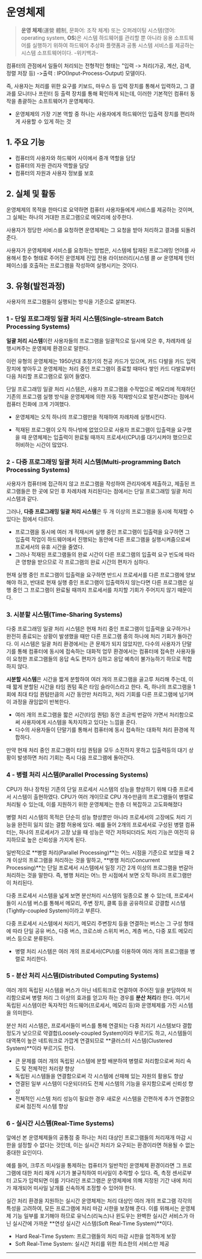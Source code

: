 # 운영체제

> **운영 체제**(運營 體制, 문화어: 조작 체계) 또는 오퍼레이팅 시스템(영어: operating system, **OS**)은 시스템 하드웨어를 관리할 뿐 아니라 응용 소프트웨어를 실행하기 위하여 하드웨어 추상화 플랫폼과 공통 시스템 서비스를 제공하는 시스템 소프트웨어이다. -위키백과-

컴퓨터의 관점에서 일들이 처리되는 전형적인 형태는 "입력 -> 처리(가공, 계산, 검색, 정렬 저장 등) ->출력 : IPO(Input-Process-Output) 모델이다.

즉, 사용자는 처리를 위한 요구를 키보드, 마우스 등 입력 장치를 통해서 입력하고, 그 결과를 모니터나 프린터 등 출력 장치를 통해 확인하게 되는데, 이러한 기본적인 컴퓨터 동작을 총괄하는 소프트웨어가 운영체제다.

- 운영체제의 가장 기본 역할 중 하나는 사용자에게 하드웨어인 입출력 장치를 편리하게 사용할 수 있게 하는 것

## 1. 주요 기능

- 컴퓨터의 사용자와 하드웨어 사이에서 중개 역할을 담당
- 컴퓨터의 자원 관리자 역할을 담당
- 컴퓨터의 자원과 사용자 정보를 보호

## 2. 실체 및 활동

운영체제의 목적을 한마디로 요약하면 컴퓨터 사용자들에게 서비스를 제공하는 것이며, 그 실체는 하나의 거대한 프로그램으로 메모리에 상주한다.

사용자가 정당한 서비스를 요청하면 운영체제는 그 요청을 받아 처리하고 결과를 되돌려준다.

사용자가 운영체제에 서비스를 요청하는 방법은, 시스템에 탑재된 프로그래밍 언어를 사용해서 함수 형태로 주어진 운영체제 진입 전용 라이브러리(시스템 콜 or 운영체제 인터페이스)를 호출하는 프로그램을 작성하여 실행시키는 것이다.

## 3. 유형(발전과정)

사용자의 프로그램들이 실행되는 방식을 기준으로 살펴본다.

### 1 - 단일 프로그래밍 일괄 처리 시스템(Single-stream Batch Processing Systems)

**일괄 처리 시스템**이란 사용자들의 프로그램을 일괄적으로 일시에 모은 후, 차례차례 실행시켜주는 운영체제 환경으로 말한다.

이런 유형의 운영체제는 1950년대 초창기의 천공 카드가 있으며, 카드 다발을 카드 입력장치에 쌓아두고 운영체제는 처리 중인 프로그램이 종료할 때마다 쌓인 카드 다발로부터 다음 처리할 프로그램으로 읽어 들였다.

단일 프로그래밍 일괄 처리 시스템은, 사용자 프로그램을 수작업으로 메모리에 적재하던 기존의 프로그램 실행 방식을 운영체제에 의한 자동 적재방식으로 발전시켰다는 점에서 컴퓨터 진화에 크게 기여했다.

- 운영체제는 오직 하나의 프로그램만을 적재하여 차례차례 실행시킨다.

- 적재된 프로그램이 오직 하나밖에 없었으므로 사용자 프로그램이 입출력을 요구했을 때 운영체제는 입출력이 완료될 때까지 프로세서(CPU)를 대기시켜야 했으므로 허비하는 시간이 많았다.

### 2 -  다중 프로그래밍 일괄 처리 시스템(Multi-programming Batch Processing Systems)

사용자가 컴퓨터에 접근하지 않고 프로그램을 작성하여 관리자에게 제출하고, 제출된 프로그램들은 한 곳에 모인 후 차례차례 처리된다는 점에서는 단일 프로그래밍 일괄 처리 시스템과 같다.

그러나, **다중 프로그래밍 일괄 처리 시스템**은 두 개 이상의 프로그램을 동시에 적재할 수 있다는 점에서 다르다.

- 프로그램을 동시에 여러 개 적재시켜 실행 중인 프로그램이 입출력을 요구하면 그 입출력 작업이 하드웨어에서 진행되는 동안에 다른 프로그램을 실행시켜줌으로써 프로세서의 유휴 시간을 줄였다.
- 그러나 적재된 프로그램들의 완료 시간이 다른 프로그램의 입출력 요구 빈도에 따라 큰 영향을 받으므로 각 프로그램의 완료 시간의 편차가 심하다. 

현재 실행 중인 프로그램이 입출력을 요구하면 반드시 프로세서를 다른 프로그램에 양보해야 하고, 반대로 현재 실행 중인 프로그램이 입출력하지 않는다면 다른 프로그램은 실행 중인 그 프로그램이 완료될 때까지 프로세서를 차지할 기회가 주어지지 않기 때문이다.

### 3. 시분할 시스템(Time-Sharing Systems)

다중 프로그래밍 일괄 처리 시스템은 현재 처리 중인 프로그램이 입출력을 요구하거나 완전히 종료되는 상황이 발생했을 때만 다른 프로그램 중의 하나에 처리 기회가 돌아간다. 이 시스템은 일괄 처리 환경에서는 큰 문제가 되지 않았지만, 다수의 사용자가 단말기를 통해 컴퓨터에 동시에 접속하는 대화적 업무 환경에서는 컴퓨터에 접속한 사용자들이 요청한 프로그램들의 응답 속도 편차가 심하고 응답 예측이 불가능하기 하므로 적합하지 않다.

**시분할 시스템**은 시간을 짧게 분할하여 여러 개의 프로그램을 골고루 처리해 주는데, 이때 짧게 분할된 시간을 타임 퀀텀 혹은 타임 슬라이스라고 한다. 즉, 하나의 프로그램을 1회에 최대 타임 퀀텀만큼의 시간 동안만 처리하고, 처리 기회를 다른 프로그램에 넘기며 이 과정을 끊임없이 반복한다.

- 여러 개의 프로그램을 짧은 시간(타임 퀀텀) 동안 조금씩 번갈아 가면서 처리함으로써 사용자에게 시스템을 독차지하고 있다는 느낌을 준다.
- 다수의 사용자들이 단말기를 통해서 컴퓨터에 동시 접속하는 대화적 처리 환경에 적합하다.

만약 현재 처리 중인 프로그램이 타임 퀀텀을 모두 소진하지 못하고 입출력등의 대기 상황이 발생하면 처리 기회는 즉시 다음 프로그램에 돌아간다.

### 4 - 병렬 처리 시스템(Parallel Processing Systems)

CPU가 하나 장착된 기존의 단일 프로세서 시스템의 성능을 향상하기 위해 다중 프로세서 시스템이 출현하였다. CPU가 여러 개이므로 CPU 개수만큼의 프로그램들이 병렬로 처리될 수 있는데, 이를 지원하기 위한 운영체제는 한층 더 복잡하고 고도화해졌다

병렬 처리 시스템의 목적은 단순히 성능 향상뿐만 아니라 프로세서의 고장에도 처리 기능을 완전히 잃지 않는 결함 허용에 있다. 예를 들어 2개의 프로세서로 구성된 병렬 컴퓨터는, 하나의 프로세서가 고장 났을 때 성능은 약간 저하되더라도 처리 기능은 여전히 유지하므로 높은 신뢰성을 가지게 된다.

일반적으로 **병렬 처리(Parallel Processing)**는 어느 시점을 기준으로 보았을 때 2개 이상의 프로그램을 처리하는 것을 말하고, **병행 처리(Concurrent Processing)**는 단일 프로세서 시스템에서 일정 기간 2개 이상의 프로그램을 번갈아 처리하는 것을 말한다. 즉, 병행 처리는 어느 한 시점에서 보면 오직 하나의 프로그램만이 처리된다.

다중 프로세서 시스템을 넓게 보면 분산처리 시스템의 일종으로 볼 수 있는데, 프로세서들이 시스템 버스를 통해서 메모리, 주변 장치, 클록 등을 공유하므로 강결합 시스템(Tightly-coupled System)이라고 부른다.

다중 프로세서 시스템에서 처리기, 메모리 주변장치 등을 연결하는 버스는 그 구성 형태에 따라 단일 공유 버스, 다중 버스, 크로스바 스위치 버스, 계층 버스, 다중 포트 메모리 버스 등으로 분류된다.

- 병렬 처리 시스템은 여러 개의 프로세서(CPU)를 이용하여 여러 개의 프로그램을 병렬로 처리한다.

### 5 - 분산 처리 시스템(Distributed Computing Systems)

여러 개의 독립된 시스템을 버스가 아닌 네트워크로 연결하여 주어진 일을 분담하여 처리함으로써 병렬 처리 그 이상의 효과를 얻고자 하는 경우를 **분산 처리**라 한다. 여기서 독립된 시스템이란 독자적인 하드웨어(프로세서, 메모리 등)와 운영체제를 가진 시스템을 의미한다.

분산 처리 시스템은, 프로세서들이 버스를 통해 연결되는 다중 처리기 시스템보다 결합 정도가 낮으므로 약결합(Loosely-coupled System)이라 부르기도 하고, 시스템들이 대역폭이 높은 네트워크로 가깝게 연결되므로 **클러스터 시스템(Clustered System)**이라 부르기도 한다.

- 큰 문제를 여러 개의 독립된 시스템에 분할 배분하여 병렬로 처리함으로써 처리 속도 및 전체적인 처리량 향상
- 독립된 시스템들을 연결함으로써 각 시스템에 산재해 있는 자원의 활용도 향상
- 연결된 일부 시스템이 다운되더라도 전체 시스템의 기능을 유지함으로써 신뢰성 향상
- 전체적인 시스템 처리 성능이 필요한 경우 새로운 시스템을 간편하게 추가 연결함으로써 점진적 시스템 향상

### 6 - 실시간 시스템(Real-Time Systems)

앞에선 본 운영체제들의 공통점 중 하나는 처리 대상인 프로그램들의 처리재개 마감 시한을 설정할 수 없다는 것인데, 이는 실시간 처리가 요구되는 환경이라면 허용될 수 없는 중대한 요인이다.

예를 들어, 크루즈 미사일을 통제하는 컴퓨터가 일반적인 운영체제 환경이라면 그 프로그램에 대한 처리 재개 시기가 불규칙하여 미사일이 추락할 수 있다. 즉, 측정 센서로부터 고도가 입력되면 이를 기다리던 프로그램은 운영체제에 의해 지정된 기간 내에 처리가 재개되어 미사일 날개를 신속하게 조정할 수 있어야 한다.

실간 처리 환경을 지원하는 실시간 운영체제는 처리 대상인 여러 개의 프로그램 각각의 특성을 고려하여, 모든 프로그램에 처리 마감 시한을 보장해 준다. 이를 위해서는 운영체제 기능 일부를 포기해야 하므로 유닉스(리눅스)나 윈도우는 완벽한 실시간 서비스가 아닌 실시간에 가까운 **연성 실시간 시스템(Soft Real-Time System)**이다.

- Hard Real-Time System: 프로그램들의 처리 마감 시한을 엄격하게 보장
- Soft Real-Time System: 실시간 처리를 위한 최소한의 서비스만 제공

---